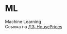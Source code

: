 # ML
Machine Learning <br />
Ссылка на [ДЗ: HousePrices](https://github.com/OperTosik/ML/tree/main/hw/task3)

